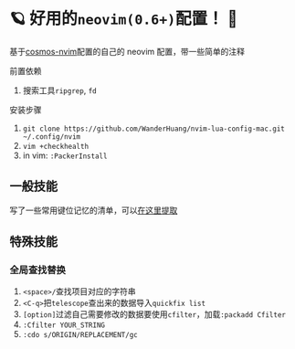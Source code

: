 # 🪐 好用的`neovim(0.6+)`配置！ 🚀

基于[cosmos-nvim](https://github.com/yetone/cosmos-nvim)配置的自己的 neovim 配置，带一些简单的注释

前置依赖

1. 搜索工具`ripgrep`, `fd`

安装步骤

1. `git clone https://github.com/WanderHuang/nvim-lua-config-mac.git ~/.config/nvim`
2. `vim +checkhealth`
3. in vim: `:PackerInstall`

## 一般技能

写了一些常用键位记忆的清单，可以[在这里提取](./vim.keys.md)

## 特殊技能

### 全局查找替换

1. `<space>/`查找项目对应的字符串
2. `<C-q>`把`telescope`查出来的数据导入`quickfix list`
3. `[option]`过滤自己需要修改的数据要使用`cfilter`，加载`:packadd Cfilter`
4. `:Cfilter YOUR_STRING`
5. `:cdo s/ORIGIN/REPLACEMENT/gc`
